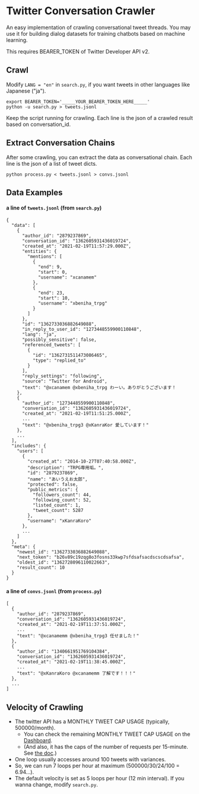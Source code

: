 # Twitter Conversation Crawler

An easy implementation of crawling conversational tweet threads.
You may use it for building dialog datasets for training chatbots based on machine learning.

This requires BEARER_TOKEN of Twitter Developer API v2.


## Crawl

Modify `LANG = "en"` in `search.py`, if you want tweets in other languages like Japanese ("ja").

```
export BEARER_TOKEN='_____YOUR_BEARER_TOKEN_HERE_____'
python -u search.py > tweets.jsonl
```

Keep the script running for crawling.
Each line is the json of a crawled result based on conversation_id.


## Extract Conversation Chains

After some crawling, you can extract the data as conversational chain.
Each line is the json of a list of tweet dicts.

```
python process.py < tweets.jsonl > convs.jsonl
```


## Data Examples

#### a line of `tweets.jsonl` (from `search.py`)

```
{
  "data": [
    {
      "author_id": "2879237869",
      "conversation_id": "1362605931436019724",
      "created_at": "2021-02-19T11:57:29.000Z",
      "entities": {
        "mentions": [
          {
            "end": 9,
            "start": 0,
            "username": "xcanamem"
          },
          {
            "end": 23,
            "start": 10,
            "username": "xbeniha_trpg"
          }
        ]
      },
      "id": "1362733036882649088",
      "in_reply_to_user_id": "1273448559900110848",
      "lang": "ja",
      "possibly_sensitive": false,
      "referenced_tweets": [
        {
          "id": "1362731511473086465",
          "type": "replied_to"
        }
      ],
      "reply_settings": "following",
      "source": "Twitter for Android",
      "text": "@xcanamem @xbeniha_trpg わーい。ありがとうございます！
    },
    {
      "author_id": "1273448559900110848",
      "conversation_id": "1362605931436019724",
      "created_at": "2021-02-19T11:51:25.000Z",
      ...
      "text": "@xbeniha_trpg3 @xKanraKor 愛しています！"
    },
    ...
  ],
  "includes": {
    "users": [
      {
        "created_at": "2014-10-27T07:40:58.000Z",
        "description": "TRPG専用垢。",
        "id": "2879237869",
        "name": "あいうえお太郎",
        "protected": false,
        "public_metrics": {
          "followers_count": 44,
          "following_count": 52,
          "listed_count": 1,
          "tweet_count": 5287
        },
        "username": "xKanraKoro"
      },
      ...
    ]
  },
  "meta": {
    "newest_id": "1362733036882649088",
    "next_token": "b26v89c19zqg8o3fosns33kwp7sfdsafsacdscscdsafsa",
    "oldest_id": "1362728096110022663",
    "result_count": 10
  }
}
```

#### a line of `convs.jsonl` (from `process.py`)

```
[
  {
    "author_id": "2879237869",
    "conversation_id": "1362605931436019724",
    "created_at": "2021-02-19T11:37:51.000Z",
    ...
    "text": "@xcanamemm @xbeniha_trpg3 任せました！"
  },
  {
    "author_id": "1340661951769104384",
    "conversation_id": "1362605931436019724",
    "created_at": "2021-02-19T11:38:45.000Z",
    ...
    "text": "@xKanraKoro @xcanamemm 了解です！！！"
  },
  ...
]
```


## Velocity of Crawling

- The twitter API has a MONTHLY TWEET CAP USAGE (typically, 500000/month).
  - You can check the remaining MONTHLY TWEET CAP USAGE on the [Dashboard](https://developer.twitter.com/en/portal/dashboard).
  - (And also, it has the caps of the number of requests per 15-minute. See [the doc](https://developer.twitter.com/en/docs/twitter-api/rate-limits).)
- One loop usually accesses around 100 tweets with variances.
- So, we can run 7 loops per hour at maximum (500000/30/24/100 = 6.94...).
- The default velocity is set as 5 loops per hour (12 min interval). If you wanna change, modify `search.py`.

